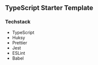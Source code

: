 ## TypeScript Starter Template

### Techstack

- TypeScript
- Huksy
- Prettier
- Jest
- ESLint
- Babel

